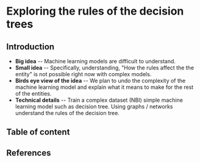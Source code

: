 # Exploring the rules of the decision trees

## Introduction

- **Big idea** --  Machine learning models are difficult to understand. 
- **Small idea** --  Specifically, understanding, "How the rules affect the the entity" is not possible right now with complex models.
- **Birds eye view of the idea** --  We plan to undo the complexity of the machine learning model and explain what it means to make for the rest of the entities.
- **Technical details** --  Train a complex dataset (NBI) simple machine learning model such as decision tree. Using graphs / networks understand the rules of the decision tree.

## Table of content

## References

